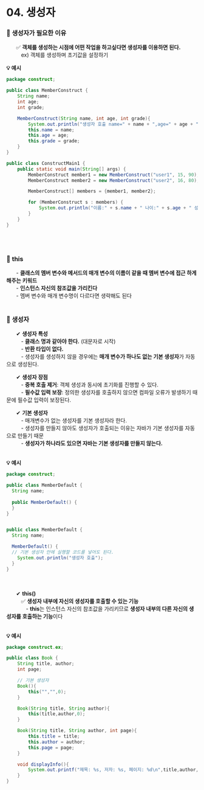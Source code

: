 # 04. 생성자

### 🔹 **생성자가 필요한 이유**
ㅤㅤ✅ **객체를 생성하는 시점에 어떤 작업을 하고싶다면 생성자를 이용하면 된다.** <br>
ㅤㅤㅤex) 객체를 생성하며 초기값을 설정하기<br>

**💡 예시**
```JAVA
package construct;

public class MemberConstruct {
    String name;
    int age;
    int grade;

    MemberConstruct(String name, int age, int grade){
        System.out.println("생성자 호출 name=" + name + ",age=" + age + ",grade=" + grade);
        this.name = name;
        this.age = age;
        this.grade = grade;
    }
}

public class ConstructMain1 {
    public static void main(String[] args) {
        MemberConstruct member1 = new MemberConstruct("user1", 15, 90);
        MemberConstruct member2 = new MemberConstruct("user2", 16, 80);

        MemberConstruct[] members = {member1, member2};

        for (MemberConstruct s : members) {
            System.out.println("이름:" + s.name + " 나이:" + s.age + " 성적:" + s.grade);
        }
    }
}
```
<br><br>

### 🔹 **this**
ㅤㅤ- **클래스의 멤버 변수와 메서드의 매개 변수의 이름이 같을 때 멤버 변수에 접근 하게 해주는 키워드** <br>
ㅤㅤ- **인스턴스 자신의 참조값을 가리킨다** <br>
ㅤㅤ- 멤버 변수와 매개 변수명이 다르다면 생략해도 된다 <br><br>


### 🔹 **생성자**
ㅤㅤ✔ **생성자 특성** <br>
ㅤㅤㅤ- **클래스 명과 같아야 한다.** (대문자로 시작) <br>
ㅤㅤㅤ- **반환 타입이 없다.** <br>
ㅤㅤㅤ- 생성자를 생성하지 않을 경우에는 **매개 변수가 하나도 없는 기본 생성자**가 자동으로 생성된다. <br>

ㅤㅤ✔ **생성자 장점** <br>
ㅤㅤㅤ- **중복 호출 제거**: 객체 생성과 동시에 초기화를 진행할 수 있다. <br>
ㅤㅤㅤ- **필수값 입력 보장**: 정의한 생성자를 호출하지 않으면 컴파일 오류가 발생하기 때문에 필수값 입력이 보장된다. <br>

ㅤㅤ✔ **기본 생성자** <br>
ㅤㅤㅤ- 매개변수가 없는 생성자를 기본 생성자라 한다. <br>
ㅤㅤㅤ- 생성자를 만들지 않아도 생성자가 호출되는 이유는 자바가 기본 생성자를 자동으로 만들기 때문 <br>
ㅤㅤㅤ- **생성자가 하나라도 있으면 자바는 기본 생성자를 만들지 않는다.** <br><br>

**💡 예시**
```JAVA
package construct;

public class MemberDefault {
  String name;
  
  public MemberDefault() {
  }
}


public class MemberDefault {
  String name;

  MemberDefault() {
  // 기본 생성자 안에 실행할 코드를 넣어도 된다.
    System.out.println("생성자 호출");
  }
}

```

<br>

ㅤㅤ✔ **this()** <br>
ㅤㅤㅤ✅ **생성자 내부에 자신의 생성자를 호출할 수 있는 기능** <br>
ㅤㅤㅤㅤ- **this**는 인스턴스 자신의 참조값을 가리키므로 **생성자 내부의 다른 자신의 생성자를 호출하는 기능**이다 <br><br>

**💡 예시**
```JAVA
package construct.ex;

public class Book {
    String title, author;
    int page;

    // 기본 생성자
    Book(){
        this("","",0);
    }

    Book(String title, String author){
        this(title,author,0);
    }

    Book(String title, String author, int page){
        this.title = title;
        this.author = author;
        this.page = page;
    }

    void displayInfo(){
        System.out.printf("제목: %s, 저자: %s, 페이지: %d\n",title,author,page);
    }
}
```
